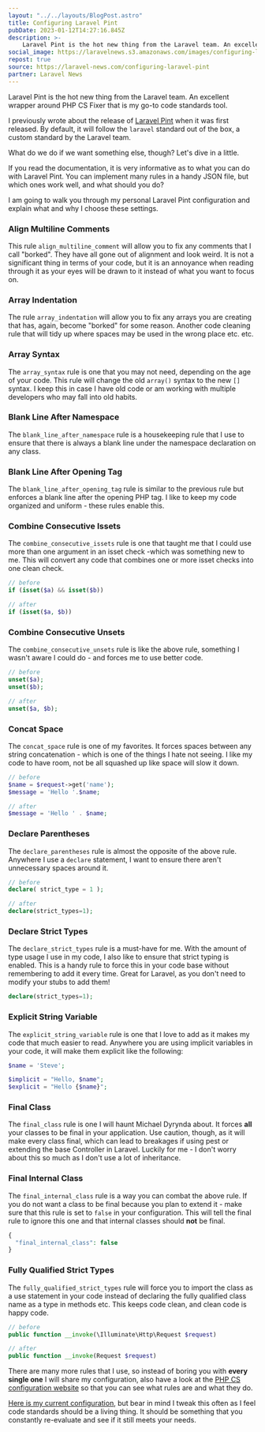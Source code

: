 ```yaml
---
layout: "../../layouts/BlogPost.astro"
title: Configuring Laravel Pint
pubDate: 2023-01-12T14:27:16.845Z
description: >-
    Laravel Pint is the hot new thing from the Laravel team. An excellent wrapper around PHP CS Fixer that is my go-to code standards tool.
social_image: https://laravelnews.s3.amazonaws.com/images/configuring-laravel-pint.png
repost: true
source: https://laravel-news.com/configuring-laravel-pint
partner: Laravel News
---
```


Laravel Pint is the hot new thing from the Laravel team. An excellent wrapper around PHP CS Fixer that is my go-to code standards tool.

I previously wrote about the release of [Laravel Pint](https://laravel-news.com/laravel-pint) when it was first released. By default, it will follow the `laravel` standard out of the box, a custom standard by the Laravel team.

What do we do if we want something else, though? Let's dive in a little.

If you read the documentation, it is very informative as to what you can do with Laravel Pint. You can implement many rules in a handy JSON file, but which ones work well, and what should you do?

I am going to walk you through my personal Laravel Pint configuration and explain what and why I choose these settings.

### Align Multiline Comments

This rule `align_multiline_comment` will allow you to fix any comments that I call "borked". They have all gone out of alignment and look weird. It is not a significant thing in terms of your code, but it is an annoyance when reading through it as your eyes will be drawn to it instead of what you want to focus on.

### Array Indentation

The rule `array_indentation` will allow you to fix any arrays you are creating that has, again, become "borked" for some reason. Another code cleaning rule that will tidy up where spaces may be used in the wrong place etc. etc.

### Array Syntax

The `array_syntax` rule is one that you may not need, depending on the age of your code. This rule will change the old `array()` syntax to the new `[]` syntax. I keep this in case I have old code or am working with multiple developers who may fall into old habits.

### Blank Line After Namespace

The `blank_line_after_namespace` rule is a housekeeping rule that I use to ensure that there is always a blank line under the namespace declaration on any class.

### Blank Line After Opening Tag

The `blank_line_after_opening_tag` rule is similar to the previous rule but enforces a blank line after the opening PHP tag. I like to keep my code organized and uniform - these rules enable this.

### Combine Consecutive Issets

The `combine_consecutive_issets` rule is one that taught me that I could use more than one argument in an isset check -which was something new to me. This will convert any code that combines one or more isset checks into one clean check.

```php
// before
if (isset($a) && isset($b))

// after
if (isset($a, $b))
```

### Combine Consecutive Unsets

The `combine_consecutive_unsets` rule is like the above rule, something I wasn't aware I could do - and forces me to use better code.

```php
// before
unset($a);
unset($b);

// after
unset($a, $b);
```

### Concat Space

The `concat_space` rule is one of my favorites. It forces spaces between any string concatenation - which is one of the things I hate not seeing. I like my code to have room, not be all squashed up like space will slow it down.

```php
// before
$name = $request->get('name');
$message = 'Hello '.$name;

// after
$message = 'Hello ' . $name;
```

### Declare Parentheses

The `declare_parentheses` rule is almost the opposite of the above rule. Anywhere I use a `declare` statement, I want to ensure there aren't unnecessary spaces around it.

```php
// before
declare( strict_type = 1 );

// after
declare(strict_types=1);
```

### Declare Strict Types

The `declare_strict_types` rule is a must-have for me. With the amount of type usage I use in my code, I also like to ensure that strict typing is enabled. This is a handy rule to force this in your code base without remembering to add it every time. Great for Laravel, as you don't need to modify your stubs to add them!

```php
declare(strict_types=1);
```

### Explicit String Variable

The `explicit_string_variable` rule is one that I love to add as it makes my code that much easier to read. Anywhere you are using implicit variables in your code, it will make them explicit like the following:

```php
$name = 'Steve';

$implicit = "Hello, $name";
$explicit = "Hello {$name}";
```

### Final Class

The `final_class` rule is one I will haunt Michael Dyrynda about. It forces **all** your classes to be final in your application. Use caution, though, as it will make every class final, which can lead to breakages if using pest or extending the base Controller in Laravel. Luckily for me - I don't worry about this so much as I don't use a lot of inheritance.

### Final Internal Class

The `final_internal_class` rule is a way you can combat the above rule. If you do not want a class to be final because you plan to extend it - make sure that this rule is set to `false` in your configuration. This will tell the final rule to ignore this one and that internal classes should **not** be final.

```php
{
  "final_internal_class": false
}
```

### Fully Qualified Strict Types

The `fully_qualified_strict_types` rule will force you to import the class as a use statement in your code instead of declaring the fully qualified class name as a type in methods etc. This keeps code clean, and clean code is happy code.

```php
// before
public function __invoke(\Illuminate\Http\Request $request)

// after
public function __invoke(Request $request)
```

There are many more rules that I use, so instead of boring you with **every single one** I will share my configuration, also have a look at the [PHP CS configuration website](https://mlocati.github.io/php-cs-fixer-configurator/#version:3.13) so that you can see what rules are and what they do.

[Here is my current configuration](https://gist.github.com/JustSteveKing/81a39cc793e1f54d036c4ba8b7d96a0e), but bear in mind I tweak this often as I feel code standards should be a living thing. It should be something that you constantly re-evaluate and see if it still meets your needs.
